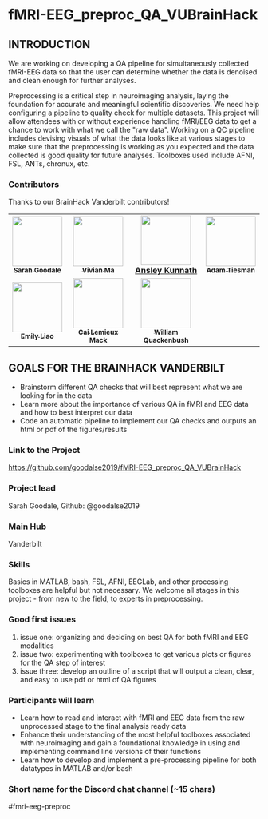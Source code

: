 # fMRI-EEG_preproc_QA_VUBrainHack

## INTRODUCTION
We are working on developing a QA pipeline for simultaneously collected fMRI-EEG data so that the user can determine whether the data is denoised and clean enough for further analyses. 

Preprocessing is a critical step in neuroimaging analysis, laying the foundation for accurate and meaningful scientific discoveries. We need help configuring a pipeline to quality check for multiple datasets. This project will allow attendees with or without experience handling fMRI/EEG data to get a chance to work with what we call the "raw data". Working on a QC pipeline includes devising visuals of what the data looks like at various stages to make sure that the preprocessing is working as you expected and the data collected is good quality for future analyses. Toolboxes used include AFNI, FSL, ANTs, chronux, etc.

### Contributors
Thanks to our BrainHack Vanderbilt contributors!
<!-- ALL-CONTRIBUTORS-LIST:START - Do not remove or modify this section -->
<!-- prettier-ignore-start -->
<!-- markdownlint-disable -->
<table>
  <tr>
    <td align="center"><a href="https://github.com/goodalse2019"><img src="https://avatars.githubusercontent.com/u/60117796?v=4" width="100px;" alt=""/><br /><sub> 
    <b>Sarah Goodale</b></sub></a></td>
    <td align="center"><a href="https://github.com/Vivian-X-Ma"><img src="https://avatars.githubusercontent.com/u/66750970?v=4" width="100px;" alt=""/><br /><sub> 
    <b>Vivian Ma</b></sub></a></td>
    <td align="center"><a href="https://github.com/ansleykunnath"><img src="https://avatars.githubusercontent.com/u/105886551?v=4" width="100px;" alt=""/><br / <sub> 
    <b>Ansley Kunnath</b></sub></a></td>
    <td align="center"><a href="https://github.com/tiesmaaj"><img src="https://avatars.githubusercontent.com/u/115488960?v=4" width="100px;" alt=""/><br /><sub> 
    <b>Adam Tiesman</b></sub></a></td>    
  </tr>
  <tr>
    <td align="center"><a href="https://github.com/liaoe2"><img src="https://avatars.githubusercontent.com/u/135634011?v=4" width="100px;" alt=""/><br /><sub> 
    <b>Emily Liao</b></sub></a></td>
    <td align="center"><a href="https://github.com/cailemieuxmack"><img src="https://avatars.githubusercontent.com/u/41303884?v=4" width="100px;" alt=""/><br /><sub> 
    <b>Cai Lemieux Mack</b></sub></a></td>
    <td align="center"><a href="https://github.com/Quackywil"><img src="https://avatars.githubusercontent.com/u/81832443?v=4" width="100px;" alt=""/><br /><sub> 
    <b>William Quackenbush</b></sub></a></td> 
  </tr>
  </table>

<!-- markdownlint-restore -->
<!-- prettier-ignore-end -->

<!-- ALL-CONTRIBUTORS-LIST:END -->

## GOALS FOR THE BRAINHACK VANDERBILT
- Brainstorm different QA checks that will best represent what we are looking for in the data
- Learn more about the importance of various QA in fMRI and EEG data and how to best interpret our data
- Code an automatic pipeline to implement our QA checks and outputs an html or pdf of the figures/results

### Link to the Project

https://github.com/goodalse2019/fMRI-EEG_preproc_QA_VUBrainHack

### Project lead

Sarah Goodale, Github: @goodalse2019

### Main Hub

Vanderbilt

### Skills
Basics in MATLAB, bash, FSL, AFNI, EEGLab, and other processing toolboxes are helpful but not necessary. 
We welcome all stages in this project - from new to the field, to experts in preprocessing.

### Good first issues
1. issue one: organizing and deciding on best QA for both fMRI and EEG modalities 
2. issue two: experimenting with toolboxes to get various plots or figures for the QA step of interest 
3. issue three: develop an outline of a script that will output a clean, clear, and easy to use pdf or html of QA figures

### Participants will learn
- Learn how to read and interact with fMRI and EEG data from the raw unprocessed stage to the final analysis ready data
- Enhance their understanding of the most helpful toolboxes associated with neuroimaging and gain a foundational knowledge in using and implementing command line versions of their functions
- Learn how to develop and implement a pre-processing pipeline for both datatypes in MATLAB and/or bash



### Short name for the Discord chat channel (~15 chars)

#fmri-eeg-preproc

